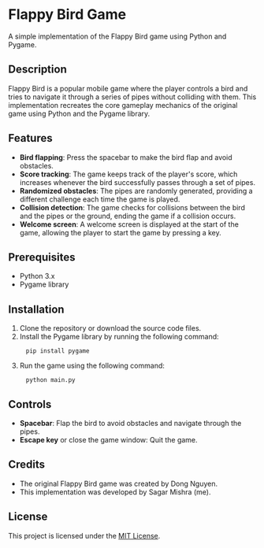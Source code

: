 # Flappy Bird Game

A simple implementation of the Flappy Bird game using Python and Pygame.

## Description

Flappy Bird is a popular mobile game where the player controls a bird and tries to navigate it through a series of pipes without colliding with them. This implementation recreates the core gameplay mechanics of the original game using Python and the Pygame library.

## Features

- **Bird flapping**: Press the spacebar to make the bird flap and avoid obstacles.
- **Score tracking**: The game keeps track of the player's score, which increases whenever the bird successfully passes through a set of pipes.
- **Randomized obstacles**: The pipes are randomly generated, providing a different challenge each time the game is played.
- **Collision detection**: The game checks for collisions between the bird and the pipes or the ground, ending the game if a collision occurs.
- **Welcome screen**: A welcome screen is displayed at the start of the game, allowing the player to start the game by pressing a key.

## Prerequisites

- Python 3.x
- Pygame library

## Installation

1. Clone the repository or download the source code files.
2. Install the Pygame library by running the following command:
```shell
     pip install pygame
```
3. Run the game using the following command:
```shell
     python main.py
```

## Controls

- **Spacebar**: Flap the bird to avoid obstacles and navigate through the pipes.
- **Escape key** or close the game window: Quit the game.

## Credits

- The original Flappy Bird game was created by Dong Nguyen.
- This implementation was developed by Sagar Mishra (me).

## License

This project is licensed under the [MIT License](LICENSE).

